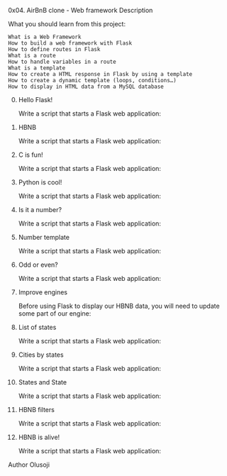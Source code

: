 0x04. AirBnB clone - Web framework
Description

What you should learn from this project:

    What is a Web Framework
    How to build a web framework with Flask
    How to define routes in Flask
    What is a route
    How to handle variables in a route
    What is a template
    How to create a HTML response in Flask by using a template
    How to create a dynamic template (loops, conditions…)
    How to display in HTML data from a MySQL database

0. Hello Flask!

    Write a script that starts a Flask web application:

1. HBNB

    Write a script that starts a Flask web application:

2. C is fun!

    Write a script that starts a Flask web application:

3. Python is cool!

    Write a script that starts a Flask web application:

4. Is it a number?

    Write a script that starts a Flask web application:

5. Number template

    Write a script that starts a Flask web application:

6. Odd or even?

    Write a script that starts a Flask web application:

7. Improve engines

    Before using Flask to display our HBNB data, you will need to update some part of our engine:

8. List of states

    Write a script that starts a Flask web application:

9. Cities by states

    Write a script that starts a Flask web application:

10. States and State

    Write a script that starts a Flask web application:

11. HBNB filters

    Write a script that starts a Flask web application:

12. HBNB is alive!

    Write a script that starts a Flask web application:

Author
Olusoji
